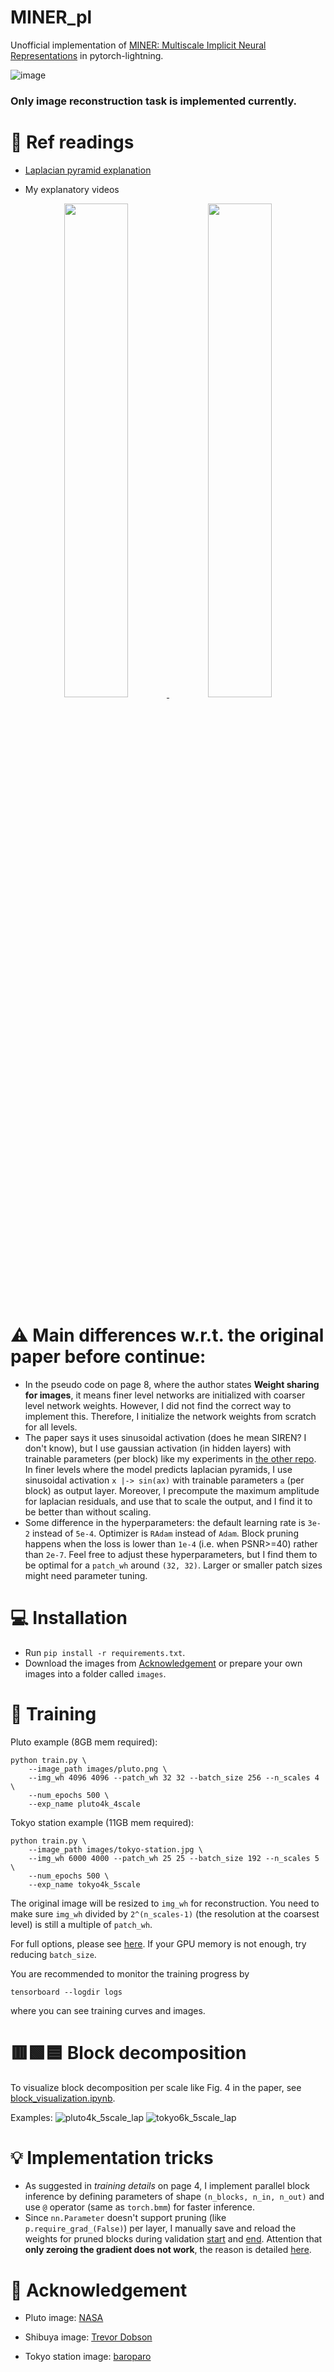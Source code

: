 # MINER_pl
Unofficial implementation of [MINER: Multiscale Implicit Neural Representations](https://arxiv.org/pdf/2202.03532.pdf) in pytorch-lightning.

![image](https://user-images.githubusercontent.com/11364490/168208863-656a0a7d-35d9-4b9b-86f9-d52da4182e35.png)

### Only image reconstruction task is implemented currently.

# :open_book: Ref readings

*  [Laplacian pyramid explanation](https://paperswithcode.com/method/laplacian-pyramid)

*  My explanatory videos

<p align="center">
  <a href="https://youtu.be/cXZtbfjnJtA">
    <img src="https://user-images.githubusercontent.com/11364490/168209075-330d879e-2bff-467f-bf31-4e0ad2809777.png", width="45%">
  </a>
  <a href="https://youtu.be/MSVEhq67Ca4">
    <img src="https://user-images.githubusercontent.com/11364490/168209233-4bde51ba-df6d-4fdb-87d6-9704986c1248.png", width="45%">
  </a>
</p>

# :warning: Main differences w.r.t. the original paper before continue:
*  In the pseudo code on page 8, where the author states **Weight sharing for images**, it means finer level networks are initialized with coarser level network weights. However, I did not find the correct way to implement this. Therefore, I initialize the network weights from scratch for all levels.
*  The paper says it uses sinusoidal activation (does he mean SIREN? I don't know), but I use gaussian activation (in hidden layers) with trainable parameters (per block) like my experiments in [the other repo](https://github.com/kwea123/Coordinate-MLPs). In finer levels where the model predicts laplacian pyramids, I use sinusoidal activation `x |-> sin(ax)` with trainable parameters `a` (per block) as output layer. Moreover, I precompute the maximum amplitude for laplacian residuals, and use that to scale the output, and I find it to be better than without scaling.
*  Some difference in the hyperparameters: the default learning rate is `3e-2` instead of `5e-4`. Optimizer is `RAdam` instead of `Adam`. Block pruning happens when the loss is lower than `1e-4` (i.e. when PSNR>=40) rather than `2e-7`. Feel free to adjust these hyperparameters, but I find them to be optimal for a `patch_wh` around `(32, 32)`. Larger or smaller patch sizes might need parameter tuning.

# :computer: Installation

*  Run `pip install -r requirements.txt`.
*  Download the images from [Acknowledgement](#gift_heart-acknowledgement) or prepare your own images into a folder called `images`.

# :key: Training

Pluto example (8GB mem required):
```python3
python train.py \
    --image_path images/pluto.png \
    --img_wh 4096 4096 --patch_wh 32 32 --batch_size 256 --n_scales 4 \
    --num_epochs 500 \
    --exp_name pluto4k_4scale 
```

Tokyo station example (11GB mem required):
```python3
python train.py \
    --image_path images/tokyo-station.jpg \
    --img_wh 6000 4000 --patch_wh 25 25 --batch_size 192 --n_scales 5 \
    --num_epochs 500 \
    --exp_name tokyo4k_5scale 
```

The original image will be resized to `img_wh` for reconstruction. You need to make sure `img_wh` divided by `2^(n_scales-1)` (the resolution at the coarsest level) is still a multiple of `patch_wh`.

For full options, please see [here](opt.py). If your GPU memory is not enough, try reducing `batch_size`.

You are recommended to monitor the training progress by
```
tensorboard --logdir logs
```

where you can see training curves and images.

# :red_square::green_square::blue_square: Block decomposition

To visualize block decomposition per scale like Fig. 4 in the paper, see [block_visualization.ipynb](block_visualization.ipynb).

Examples:
![pluto4k_5scale_lap](https://user-images.githubusercontent.com/11364490/168275200-e625d828-61df-4ff2-a658-7dd10e123847.jpg)
![tokyo6k_5scale_lap](https://user-images.githubusercontent.com/11364490/168275208-a35e828d-0ca0-408f-90c3-89dd97d108ba.jpg)

<!-- # Testing

To reconstruct the image using trained model, see [test.ipynb](test.ipynb). -->

# :bulb: Implementation tricks

*  As suggested in *training details* on page 4, I implement parallel block inference by defining parameters of shape `(n_blocks, n_in, n_out)` and use `@` operator (same as `torch.bmm`) for faster inference.
*  Since `nn.Parameter` doesn't support pruning (like `p.require_grad_(False)`) per layer, I manually save and reload the weights for pruned blocks during validation [start](https://github.com/kwea123/MINER_pl/blob/master/train.py#L115-L121) and [end](https://github.com/kwea123/MINER_pl/blob/master/train.py#L183-L187). Attention that **only zeroing the gradient does not work**, the reason is detailed [here](https://discuss.pytorch.org/t/freezing-part-of-the-layer-weights/9457/19?u=kwea123).

# :gift_heart: Acknowledgement

*  Pluto image: [NASA](https://solarsystem.nasa.gov/resources/933/true-colors-of-pluto/?category=planets/dwarf-planets_pluto)

*  Shibuya image: [Trevor Dobson](https://www.flickr.com/photos/trevor_dobson_inefekt69/29314390837)

*  Tokyo station image: [baroparo](https://pixabay.com/photos/tokyo-station-tokyo-station-japan-641769/?download)
